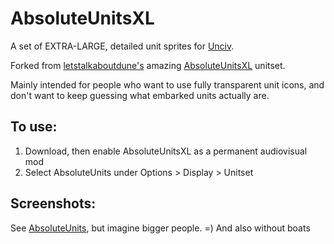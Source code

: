 # AbsoluteUnitsXL

A set of EXTRA-LARGE, detailed unit sprites for [Unciv](https://github.com/yairm210/Unciv).

Forked from [letstalkaboutdune's](https://github.com/letstalkaboutdune) amazing [AbsoluteUnitsXL](https://github.com/letstalkaboutdune/AbsoluteUnitsXL) unitset.

Mainly intended for people who want to use fully transparent unit icons, and don't want to keep guessing what embarked units actually are.

## To use: 
1. Download, then enable AbsoluteUnitsXL as a permanent audiovisual mod
2. Select AbsoluteUnits under Options > Display > Unitset

## Screenshots:
See [AbsoluteUnits](https://github.com/letstalkaboutdune/AbsoluteUnits), but imagine bigger people. =)
And also without boats
